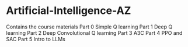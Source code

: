 # Artificial-Intelligence-AZ
Contains the course materials
Part 0 Simple Q learning
Part 1 Deep Q learning
Part 2 Deep Convolutional Q learning
Part 3 A3C
Part 4 PPO and SAC
Part 5 Intro to LLMs
